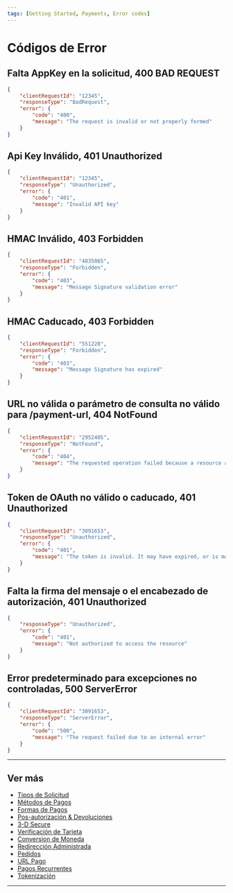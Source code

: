 ```yaml
---
tags: [Getting Started, Payments, Error codes]
---
```


# Códigos de Error

## Falta AppKey en la solicitud, 400 BAD REQUEST

```json
{
    "clientRequestId": "12345",
    "responseType": "BadRequest",
    "error": {
        "code": "400",
        "message": "The request is invalid or not properly formed"
    }
}
```

## Api Key Inválido, 401 Unauthorized

```json
{
    "clientRequestId": "12345",
    "responseType": "Unauthorized",
    "error": {
        "code": "401",
        "message": "Invalid API key"
    }
} 
```

## HMAC Inválido, 403 Forbidden

```json
{
    "clientRequestId": "4835065",
    "responseType": "Forbidden",
    "error": {
        "code": "403",
        "message": "Message Signature validation error"
    }
} 
```

## HMAC Caducado, 403 Forbidden

```json
{
    "clientRequestId": "551228",
    "responseType": "Forbidden",
    "error": {
        "code": "403",
        "message": "Message Signature has expired"
    }
} 
```

## URL no válida o parámetro de consulta no válido para /payment-url, 404 NotFound

```json
{
    "clientRequestId": "2952405",
    "responseType": "NotFound",
    "error": {
        "code": "404",
        "message": "The requested operation failed because a resource associated with the request could not be found"
    }
}
```

## Token de OAuth no válido o caducado, 401 Unauthorized

```json
{
    "clientRequestId": "3091653",
    "responseType": "Unauthorized",
    "error": {
        "code": "401",
        "message": "The token is invalid. It may have expired, or is maybe incorrect"
    }
} 
```

## Falta la firma del mensaje o el encabezado de autorización, 401 Unauthorized

```json
{
    "responseType": "Unauthorized",
    "error": {
        "code": "401",
        "message": "Not authorized to access the resource"
    }
} 
```

## Error predeterminado para excepciones no controladas, 500 ServerError

```json
{
    "clientRequestId": "3091653",
    "responseType": "ServerError",
    "error": {
        "code": "500",
        "message": "The request failed due to an internal error"
    }
} 
```

---

## Ver más

- [Tipos de Solicitud](?path=docs/español/pagos/3-1-tipos-solicitudes.md)
- [Métodos de Pagos](?path=docs/español/pagos/3-2-metodos-pago.md)
- [Formas de Pagos](?path=docs/español/pagos/3-3-formas-pagos.md)
- [Pos-autorización & Devoluciones](?path=docs/español/pagos/3-4-post-aut.md)
- [3-D Secure](?path=docs/español/pagos/3-5-3d-secure.md)
- [Verificación de Tarjeta](?path=docs/español/pagos/3-6-verificacion-tarjeta.md)
- [Conversion de Moneda](?path=docs/español/pagos/3-7-conversion-moneda.md)
- [Redirección Administrada](?path=docs/español/pagos/3-8-redireccion-administrada.md)
- [Pedidos](?path=docs/español/pagos/3-9-pedidos.md)
- [URL Pago](?path=docs/español/pagos/3-10-pago-url.md)
- [Pagos Recurrentes](?path=docs/español/pagos/3-11-pagos-recurrentes.md)
- [Tokenización](?path=docs/español/pagos/3-12-tokenizacion.md)

---
